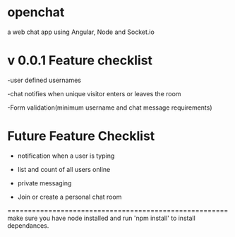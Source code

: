 openchat
========

a web chat app using Angular, Node and Socket.io


v 0.0.1 Feature checklist
===============================
-user defined usernames

-chat notifies when unique visitor enters or leaves the room

-Form validation(minimum username and chat message requirements)




Future Feature Checklist
=========================
- notification when a user is typing

- list and count of all users online

- private messaging

- Join or create a personal chat room



======================================================
make sure you have node installed and run 'npm install' to install dependances. 

